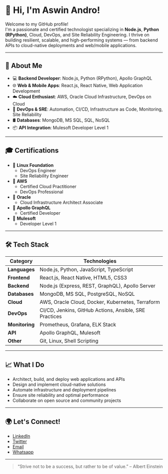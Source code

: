 # 👋 Hi, I'm Aswin Andro!

Welcome to my GitHub profile!  
I'm a passionate and certified technologist specializing in **Node.js**, **Python (RPython)**, Cloud, DevOps, and Site Reliability Engineering. I thrive on building resilient, scalable, and high-performing systems — from backend APIs to cloud-native deployments and web/mobile applications.

---

## 🚀 About Me

- 💻 **Backend Developer**: Node.js, Python (RPython), Apollo GraphQL
- 🌐 **Web & Mobile Apps**: React.js, React Native, Web Application Development
- ☁️ **Cloud Enthusiast**: AWS, Oracle Cloud Infrastructure, DevOps on Cloud
- 🔧 **DevOps & SRE**: Automation, CI/CD, Infrastructure as Code, Monitoring, Site Reliability
- 🛢️ **Databases**: MongoDB, MS SQL, SQL, NoSQL
- 📦 **API Integration**: Mulesoft Developer Level 1

---

## 🎓 Certifications

- 🏅 **Linux Foundation**
  - DevOps Engineer
  - Site Reliability Engineer
- 🏅 **AWS**
  - Certified Cloud Practitioner
  - DevOps Professional
- 🏅 **Oracle**
  - Cloud Infrastructure Architect Associate
- 🏅 **Apollo GraphQL**
  - Certified Developer
- 🏅 **Mulesoft**
  - Developer Level 1

---

## 🛠️ Tech Stack

| Category         | Technologies                                                 |
|------------------|-------------------------------------------------------------|
| **Languages**    | Node.js, Python, JavaScript, TypeScript                     |
| **Frontend**     | React.js, React Native, HTML5, CSS3                         |
| **Backend**      | Node.js (Express, REST, GraphQL), Apollo Server             |
| **Databases**    | MongoDB, MS SQL, PostgreSQL, NoSQL                          |
| **Cloud**        | AWS, Oracle Cloud, Docker, Kubernetes, Terraform            |
| **DevOps**       | CI/CD, Jenkins, GitHub Actions, Ansible, SRE Practices      |
| **Monitoring**   | Prometheus, Grafana, ELK Stack                              |
| **API**          | Apollo GraphQL, Mulesoft                                    |
| **Other**        | Git, Linux, Shell Scripting                                 |

---

## 📈 What I Do

- Architect, build, and deploy web applications and APIs
- Design and implement cloud-native solutions
- Automate infrastructure and deployment pipelines
- Ensure site reliability and optimal performance
- Collaborate on open source and community projects

---

## 🌍 Let's Connect!

- [LinkedIn](https://www.linkedin.com/in/aswinandro)  
- [Twitter](https://twitter.com/aswinandro)  
- [Email](mailto:aswin.knight@gmail.com)
- [Whatsapp](https://wa.me/+919047505645)

---

> “Strive not to be a success, but rather to be of value.” – Albert Einstein
